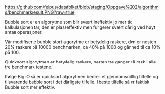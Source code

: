 https://github.com/felpus/datafolket/blob/staging/Oppgave%202/algorithms/benchmarkresult.PNG?raw=true

Bubble sort er en algorytme som blir svært ineffektiv jo mer tid kalkulasjonen tar, den er plasseffektiv men fungerer svært dårlig ved høyt antall operasjoner.

Vår modifiserte bubble stort algorytme er betydelig raskere, den er nesten 20% raskere på 10000 benchmarken, ca 40% på 1000 og går ned til ca 10% på 100.

Quicksort algorytmen er betydelig raskere, nesten tre ganger så rask i alle tre benchmark testene. 

Ifølge Big-O så er quicksort algorytmen bedre i et gjennomsnittlig tilfelle og tilsvarende bubble sort i det dårligste tilfelle. I beste tilfelle så er faktisk Bubble sort mer effektiv.
